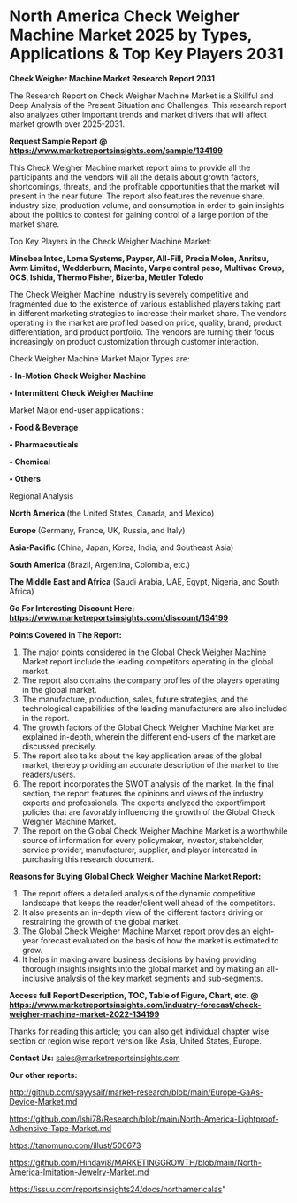 # North America Check Weigher Machine Market 2025 by Types, Applications & Top Key Players 2031

<strong>Check Weigher Machine Market Research Report 2031</strong>

The Research Report on Check Weigher Machine Market is a Skillful and Deep Analysis of the Present Situation and Challenges. This research report also analyzes other important trends and market drivers that will affect market growth over 2025-2031.

<strong>Request Sample Report @ <a href=https://www.marketreportsinsights.com/sample/134199>https://www.marketreportsinsights.com/sample/134199</a></strong>

This Check Weigher Machine market report aims to provide all the participants and the vendors will all the details about growth factors, shortcomings, threats, and the profitable opportunities that the market will present in the near future. The report also features the revenue share, industry size, production volume, and consumption in order to gain insights about the politics to contest for gaining control of a large portion of the market share.

Top Key Players in the Check Weigher Machine Market:

<strong>Minebea Intec, Loma Systems, Payper, All-Fill, Precia Molen, Anritsu, Awm Limited, Wedderburn, Macinte, Varpe contral peso, Multivac Group, OCS, Ishida, Thermo Fisher, Bizerba, Mettler Toledo</strong>

The Check Weigher Machine Industry is severely competitive and fragmented due to the existence of various established players taking part in different marketing strategies to increase their market share. The vendors operating in the market are profiled based on price, quality, brand, product differentiation, and product portfolio. The vendors are turning their focus increasingly on product customization through customer interaction.

Check Weigher Machine Market Major Types are:

<strong>• In-Motion Check Weigher Machine

• Intermittent Check Weigher Machine</strong>

Market Major end-user applications :

<strong>• Food & Beverage

• Pharmaceuticals

• Chemical

• Others</strong>

Regional Analysis

</u><strong><b>North America</b></strong> (the United States, Canada, and Mexico)

<strong><b>Europe </b></strong>(Germany, France, UK, Russia, and Italy)

<strong><b>Asia-Pacific</b></strong> (China, Japan, Korea, India, and Southeast Asia)

<strong><b>South America</b></strong> (Brazil, Argentina, Colombia, etc.)

<strong><b>The Middle East and Africa</b></strong> (Saudi Arabia, UAE, Egypt, Nigeria, and South Africa)

<strong>Go For Interesting Discount Here: <a href=https://www.marketreportsinsights.com/discount/134199>https://www.marketreportsinsights.com/discount/134199</a></strong>

<strong>Points Covered in The Report:</strong>
<ol>
  <li>The major points considered in the Global Check Weigher Machine Market report include the leading competitors operating in the global market.</li>
  <li>The report also contains the company profiles of the players operating in the global market.</li>
  <li>The manufacture, production, sales, future strategies, and the technological capabilities of the leading manufacturers are also included in the report.</li>
  <li>The growth factors of the Global Check Weigher Machine Market are explained in-depth, wherein the different end-users of the market are discussed precisely.</li>
  <li>The report also talks about the key application areas of the global market, thereby providing an accurate description of the market to the readers/users.</li>
  <li>The report incorporates the SWOT analysis of the market. In the final section, the report features the opinions and views of the industry experts and professionals. The experts analyzed the export/import policies that are favorably influencing the growth of the Global Check Weigher Machine Market.</li>
  <li>The report on the Global Check Weigher Machine Market is a worthwhile source of information for every policymaker, investor, stakeholder, service provider, manufacturer, supplier, and player interested in purchasing this research document.</li>
</ol>
<strong>Reasons for Buying Global Check Weigher Machine Market Report:</strong>

<ol>
  <li>The report offers a detailed analysis of the dynamic competitive landscape that keeps the reader/client well ahead of the competitors.</li>
  <li>It also presents an in-depth view of the different factors driving or restraining the growth of the global market.</li>
  <li>The Global Check Weigher Machine Market report provides an eight-year forecast evaluated on the basis of how the market is estimated to grow.</li>
  <li>It helps in making aware business decisions by having providing thorough insights insights into the global market and by making an all-inclusive analysis of the key market segments and sub-segments.</li>
</ol>
<strong>Access full Report Description, TOC, Table of Figure, Chart, etc. @ <a href=https://www.marketreportsinsights.com/industry-forecast/check-weigher-machine-market-2022-134199>https://www.marketreportsinsights.com/industry-forecast/check-weigher-machine-market-2022-134199</a></strong>


Thanks for reading this article; you can also get individual chapter wise section or region wise report version like Asia, United States, Europe.

<strong>Contact Us:</strong>
sales@marketreportsinsights.com

<strong>Our other reports:</strong>

<a href=http://github.com/sayysaif/market-research/blob/main/Europe-GaAs-Device-Market.md>http://github.com/sayysaif/market-research/blob/main/Europe-GaAs-Device-Market.md</a>

<a href=https://github.com/Ishi78/Research/blob/main/North-America-Lightproof-Adhensive-Tape-Market.md>https://github.com/Ishi78/Research/blob/main/North-America-Lightproof-Adhensive-Tape-Market.md</a>

<a href=https://tanomuno.com/illust/500673>https://tanomuno.com/illust/500673</a>

<a href=https://github.com/Hindavi8/MARKETINGGROWTH/blob/main/North-America-Imitation-Jewelry-Market.md>https://github.com/Hindavi8/MARKETINGGROWTH/blob/main/North-America-Imitation-Jewelry-Market.md</a>

<a href=https://issuu.com/reportsinsights24/docs/northamericalas>https://issuu.com/reportsinsights24/docs/northamericalas</a>"
